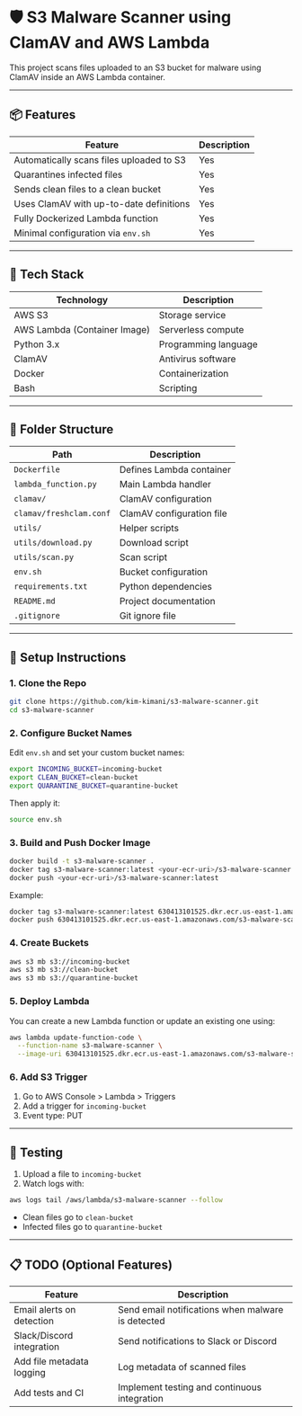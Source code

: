 # 🛡️ S3 Malware Scanner using ClamAV and AWS Lambda

This project scans files uploaded to an S3 bucket for malware using ClamAV inside an AWS Lambda container.

---

## 📦 Features

| Feature | Description |
| - | - |
| Automatically scans files uploaded to S3 | Yes |
| Quarantines infected files | Yes |
| Sends clean files to a clean bucket | Yes |
| Uses ClamAV with up-to-date definitions | Yes |
| Fully Dockerized Lambda function | Yes |
| Minimal configuration via `env.sh` | Yes |

---

## 🧰 Tech Stack

| Technology | Description |
| - | - |
| AWS S3 | Storage service |
| AWS Lambda (Container Image) | Serverless compute |
| Python 3.x | Programming language |
| ClamAV | Antivirus software |
| Docker | Containerization |
| Bash | Scripting |

---

## 📁 Folder Structure

| Path | Description |
| - | - |
| `Dockerfile` | Defines Lambda container |
| `lambda_function.py` | Main Lambda handler |
| `clamav/` | ClamAV configuration |
| `clamav/freshclam.conf` | ClamAV configuration file |
| `utils/` | Helper scripts |
| `utils/download.py` | Download script |
| `utils/scan.py` | Scan script |
| `env.sh` | Bucket configuration |
| `requirements.txt` | Python dependencies |
| `README.md` | Project documentation |
| `.gitignore` | Git ignore file |

---

## 🚀 Setup Instructions

### 1. Clone the Repo

```bash
git clone https://github.com/kim-kimani/s3-malware-scanner.git
cd s3-malware-scanner
```

### 2. Configure Bucket Names

Edit `env.sh` and set your custom bucket names:

```bash
export INCOMING_BUCKET=incoming-bucket
export CLEAN_BUCKET=clean-bucket
export QUARANTINE_BUCKET=quarantine-bucket
```

Then apply it:

```bash
source env.sh
```

### 3. Build and Push Docker Image

```bash
docker build -t s3-malware-scanner .
docker tag s3-malware-scanner:latest <your-ecr-uri>/s3-malware-scanner:latest
docker push <your-ecr-uri>/s3-malware-scanner:latest
```

Example:

```bash
docker tag s3-malware-scanner:latest 630413101525.dkr.ecr.us-east-1.amazonaws.com/s3-malware-scanner:latest
docker push 630413101525.dkr.ecr.us-east-1.amazonaws.com/s3-malware-scanner:latest
```

### 4. Create Buckets

```bash
aws s3 mb s3://incoming-bucket
aws s3 mb s3://clean-bucket
aws s3 mb s3://quarantine-bucket
```

### 5. Deploy Lambda

You can create a new Lambda function or update an existing one using:

```bash
aws lambda update-function-code \
  --function-name s3-malware-scanner \
  --image-uri 630413101525.dkr.ecr.us-east-1.amazonaws.com/s3-malware-scanner:latest
```

### 6. Add S3 Trigger

1. Go to AWS Console > Lambda > Triggers
2. Add a trigger for `incoming-bucket`
3. Event type: PUT

---

## 🧪 Testing

1. Upload a file to `incoming-bucket`
2. Watch logs with:

```bash
aws logs tail /aws/lambda/s3-malware-scanner --follow
```

- Clean files go to `clean-bucket`
- Infected files go to `quarantine-bucket`

---

## 📋 TODO (Optional Features)

| Feature | Description |
| - | - |
| Email alerts on detection | Send email notifications when malware is detected |
| Slack/Discord integration | Send notifications to Slack or Discord |
| Add file metadata logging | Log metadata of scanned files |
| Add tests and CI | Implement testing and continuous integration |